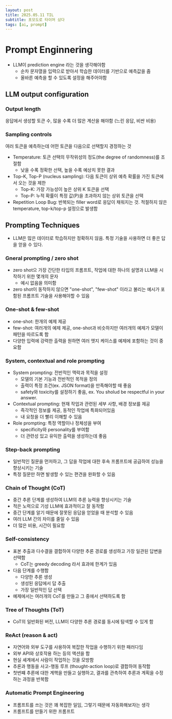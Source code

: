 ```yaml
---
layout: post
title: 2025.05.11 TIL
subtitle: 포모도로 타이머 샀다
tags: [ai, prompt]
---
```


# Prompt Enginnering

- LLM이 prediction engine 라는 것을 생각해야함
  - 순차 문자열을 입력으로 받아서 학습한 데이터를 기반으로 예측값을 줌
  - 올바른 예측을 할 수 있도록 설정을 해주어야함

## LLM output configuration

### Output length

응답에서 생성할 토큰 수, 많을 수록 더 많은 계산을 해야함 (느린 응답, 비싼 비용)

### Sampling controls

여러 토큰을 예측하는데 어떤 토큰을 다음으로 선택할지 경정하는 것

- Temperature: 토큰 선택의 무작위성의 정도(the degree of randomness)를 조절함
  - 낮을 수록 정확한 선택, 높을 수록 예상치 못한 결과
- Top-K, Top-P (nucleus sampling): 다음 토큰이 상위 예측 확률을 가진 토큰에서 오는 것을 제한
  - Top-K: 가장 가능성이 높은 상위 K 토큰을 선택
  - Top-P: 누적 확률이 특정 값(P)을 초과하지 않는 상위 토큰을 선택
- Repetition Loop Bug: 반복되는 filler word로 응답이 채워지는 것. 적절하지 않은 temperature, top-k/top-p 설정으로 발생함

## Prompting Techniques

- LLM은 많은 데이터로 학습하지만 정확하지 않음. 특정 기술을 사용하면 더 좋은 답을 얻을 수 있다.

### Gneral prompting / zero shot

- zero shot으 가장 간단한 타입의 프롬프트, 작업에 대한 하나의 설명과 LLM을 시작하기 위한 몇개의 문자
  - 예시 없음을 의미함
- zero shot이 동작하지 않으면 "one-shot", "few-shot" 이라고 불리는 예시가 포함된 프롬프트 기술을 사용해야할 수 있음

### One-shot & few-shot

- one-shot: 한개의 예제 제공
- few-shot: 여러개의 예제 제공, one-shot과 비슷하지만 여러개의 예제가 모델이 패턴을 따르도록 함
- 다양한 입력에 강력한 출력을 원하면 여러 엣지 케이스를 예제에 포함하는 것이 중요함

### System, contextual and role prompting

- System prompting: 전반적인 맥락과 목적을 설정
  - 모델의 기본 기능과 전반적인 목적을 정의
  - 출력이 특정 조건(ex. JSON format)을 만족해야할 때 좋음
  - safety와 toxicity를 설정하기 좋음, ex. You sholud be respectful in your answer.
- Contextual prompting: 현재 작업과 관련된 세부 사항, 배경 정보를 제공
  - 즉각적인 정보를 제공, 동적인 작업에 특화되어있음
  - 내 요청을 더 빨리 이해할 수 있음
- Role prompting: 특정 역할이나 정체성을 부여
  - specificity와 personality를 부여함
  - 더 관련성 있고 유익한 출력을 생성하는데 좋음

### Step-back prompting

- 일반적인 질문을 먼저하고, 그 답을 작업에 대한 후속 프롬프트에 공급하여 성능을 향상시키는 기술
- 특정 질문만 하면 발생할 수 있는 편견을 완화할 수 있음

### Chain of Thought (CoT)

- 중간 추론 단계를 생성하여 LLM의 추론 능력을 향상시키는 기술
- 적은 노력으로 기성 LLM에 효과적이고 잘 동작함
- 중간 단계를 알기 때문에 잘못된 응답을 얻었을 때 분석할 수 있음
- 여러 LLM 간의 차이를 줄일 수 있음
- 더 많은 비용, 시간이 필요함

### Self-consistency

- 표본 추출과 다수결을 결합하여 다양한 추론 경로를 생성하고 가장 일관된 답변을 선택함
  - CoT는 greedy decoding 라서 효과에 한계가 있음
- 다음 단계를 수행함
  - 다양한 추론 생성
  - 생성된 응답에서 답 추출
  - 가장 일반적인 답 선택
- 예제에서는 여러개의 CoT를 만들고 그 중에서 선택하도록 함

### Tree of Thoughts (ToT)

- CoT의 일반화된 버전, LLM이 다양한 추론 경로를 동시에 탐색할 수 있게 함

### ReAct (reason & act)

- 자연어와 외부 도구를 사용하여 복잡한 작업을 수행하기 위한 패러다임
- 외부 API와 상호작용 하는 등의 액션을 함
- 현실 셰계에서 사람이 작업하는 것을 모방함
- 추론과 행동을 사고-행동 루프 (thought-action loop)로 결합하여 동작함
- 첫번쨰 추론에 대한 계핵을 만들고 실행하고, 결과를 관측하여 추론과 계획을 수정하는 과정을 반복함

### Automatic Prompt Engineering

- 프롬프트를 쓰는 것은 꽤 복잡한 일임, 그렇기 때문에 자동화해보자는 생각
- 프롬프트를 만들기 위한 프롬프트